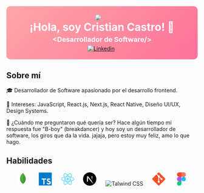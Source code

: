 <div align="center" style="background: linear-gradient(135deg, #FFA7A7, #FF719A); padding: 20px; border-radius: 10px;">
   <img align="center" width="200" src="https://github.com/Cristian-DW/layout/blob/main/Marca.png" style="border-radius: 50%; margin-right: 20px;">
   <div>
      <h2 style="color: white; font-size: 28px; margin: 0;">¡Hola, soy Cristian Castro! 👋 </h2>
      <p style="color: white; font-size: 18px; margin: 5px 0;"><strong>&lt;Desarrollador de Software/&gt; </strong></p>
      <a href="https://www.linkedin.com/in/cristian-castro-pineda" target="_blank">
         <img src="https://img.shields.io/badge/-LinkedIn-blue?style=flat&logo=Linkedin&logoColor=white" alt="Linkedin" style="margin-right: 5px;">
      </a>
   </div>
</div>

## Sobre mí

🎓 Desarrollador de Software apasionado por el desarrollo frontend.

🎯 Intereses: JavaScript, React.js, Next.js, React Native, Diseño UI/UX, Design Systems.

🤸 ¿Cuándo me preguntaron qué quería ser? Hace algún tiempo mi respuesta fue "B-boy" (breakdancer) y hoy soy un desarrollador de software, los giros que da la vida. jajaja, pero estoy muy feliz, amo lo que hago.

## Habilidades

<div align="center">
   <img height="35" src="https://raw.githubusercontent.com/devicons/devicon/master/icons/mongodb/mongodb-original.svg" title="MongoDB" style="margin: 0 10px;">
   <img height="35" src="https://raw.githubusercontent.com/devicons/devicon/master/icons/typescript/typescript-original.svg" title="Typescript" style="margin: 0 10px;">
   <img height="35" src="https://raw.githubusercontent.com/devicons/devicon/master/icons/react/react-original.svg" title="React.js" style="margin: 0 10px;">
   <img height="35" src="https://raw.githubusercontent.com/devicons/devicon/master/icons/nextjs/nextjs-original.svg" title="Next.js" style="margin: 0 10px;">
   <img height="35" src="https://www.vectorlogo.zone/logos/tailwindcss/tailwindcss-icon.svg" title="Talwind CSS" style="margin: 0 10px;">
   <img height="35" src="https://raw.githubusercontent.com/devicons/devicon/master/icons/git/git-original.svg" title="Git" style="margin: 0 10px;">
   <img height="35" src="https://raw.githubusercontent.com/devicons/devicon/master/icons/figma/figma-original.svg" title="Figma" style="margin: 0 10px;">
</div>



